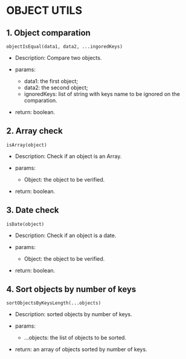 # OBJECT UTILS

## 1. Object comparation  

```
objectIsEqual(data1, data2, ...ingoredKeys)
```
- Description: Compare two objects.

- params:
    - data1: the first object;
    - data2: the second object;
    - ignoredKeys: list of string with keys name to be ignored on the comparation.

- return: boolean.

## 2. Array check

```
isArray(object)
```

- Description: Check if an object is an Array.

- params:
    - Object: the object to be verified.

- return: boolean.

## 3. Date check

```
isDate(object)
```

- Description: Check if an object is a date.

- params:
    - Object: the object to be verified.

- return: boolean.

## 4. Sort objects by number of keys 

```
sortObjectsByKeysLength(...objects)
```

- Description: sorted objects by number of keys.

- params:
    - ...objects: the list of objects to be sorted.

- return: an array of objects sorted by number of keys.

